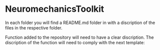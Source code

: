 # NeuromechanicsToolkit

In each folder you will find a README.md folder in with a discription of the files in the respective folder.

Function added to the repository will need to have a clear discription. The discription of the function will need to comply with the next template:
